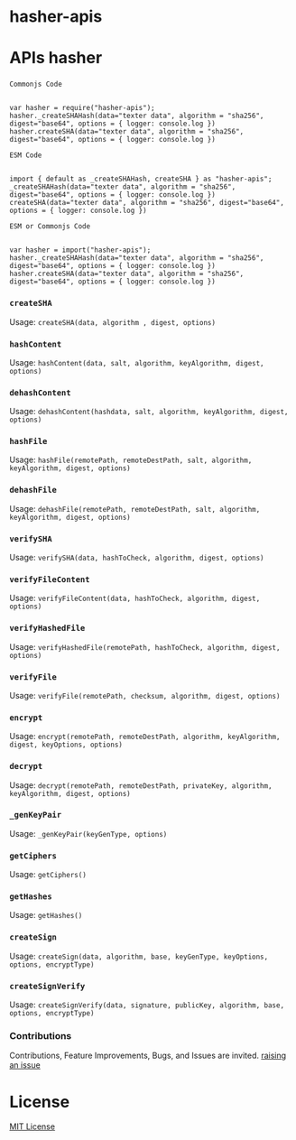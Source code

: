 # hasher-apis

# APIs hasher

###

`Commonjs Code`

```

var hasher = require("hasher-apis");
hasher._createSHAHash(data="texter data", algorithm = "sha256", digest="base64", options = { logger: console.log })
hasher.createSHA(data="texter data", algorithm = "sha256", digest="base64", options = { logger: console.log })

```

`ESM Code`

```

import { default as _createSHAHash, createSHA } as "hasher-apis";
_createSHAHash(data="texter data", algorithm = "sha256", digest="base64", options = { logger: console.log })
createSHA(data="texter data", algorithm = "sha256", digest="base64", options = { logger: console.log })

```

`ESM or Commonjs Code`

```

var hasher = import("hasher-apis");
hasher._createSHAHash(data="texter data", algorithm = "sha256", digest="base64", options = { logger: console.log })
hasher.createSHA(data="texter data", algorithm = "sha256", digest="base64", options = { logger: console.log })

```

### `createSHA` 
Usage: `createSHA(data, algorithm , digest, options)`


### `hashContent` 
Usage: `hashContent(data, salt, algorithm, keyAlgorithm, digest, options)`


### `dehashContent` 
Usage: `dehashContent(hashdata, salt, algorithm, keyAlgorithm, digest, options)`


### `hashFile` 
Usage: `hashFile(remotePath, remoteDestPath, salt, algorithm, keyAlgorithm, digest, options)`


### `dehashFile` 
Usage: `dehashFile(remotePath, remoteDestPath, salt, algorithm, keyAlgorithm, digest, options)`


### `verifySHA` 
Usage: `verifySHA(data, hashToCheck, algorithm, digest, options)`


### `verifyFileContent` 
Usage: `verifyFileContent(data, hashToCheck, algorithm, digest, options)`


### `verifyHashedFile` 
Usage: `verifyHashedFile(remotePath, hashToCheck, algorithm, digest, options)`


### `verifyFile` 
Usage: `verifyFile(remotePath, checksum, algorithm, digest, options)`


### `encrypt` 
Usage: `encrypt(remotePath, remoteDestPath, algorithm, keyAlgorithm, digest, keyOptions, options)`


### `decrypt` 
Usage: `decrypt(remotePath, remoteDestPath, privateKey, algorithm, keyAlgorithm, digest, options)`


### `_genKeyPair` 
Usage: `_genKeyPair(keyGenType, options)`


### `getCiphers` 
Usage: `getCiphers()`


### `getHashes` 
Usage: `getHashes()`


### `createSign` 
Usage: `createSign(data, algorithm, base, keyGenType, keyOptions, options, encryptType)`


### `createSignVerify` 
Usage: `createSignVerify(data, signature, publicKey, algorithm, base, options, encryptType)`


### Contributions

Contributions, Feature Improvements, Bugs, and Issues are invited. [raising an issue](https://github.com/ganeshkbhat/apis-hasher/issues)

# License

[MIT License](./LICENSE)
